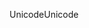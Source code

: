 <span data-ttu-id="37059-101">Unicode</span><span class="sxs-lookup"><span data-stu-id="37059-101">Unicode</span></span>